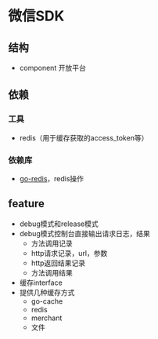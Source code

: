 # 微信SDK


## 结构
- component 开放平台


## 依赖

### 工具

- redis（用于缓存获取的access_token等）


### 依赖库

- [go-redis](https://github.com/go-redis/redis)，redis操作


## feature

- debug模式和release模式
- debug模式控制台直接输出请求日志，结果
    - 方法调用记录
    - http请求记录，url，参数
    - http返回结果记录
    - 方法调用结果
- 缓存interface
- 提供几种缓存方式
    - go-cache
    - redis
    - merchant
    - 文件